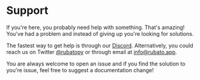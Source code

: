# Support

If you're here, you probably need help with something. That's amazing! You've had a problem and instead of giving up
you're looking for solutions.

The fastest way to get help is through our [Discord](https://discord.gg/rdce5GXRrC). Alternatively, you could reach us
on Twitter [@rubatopy](https://twitter.com/rubatopy) or through email at [info@rubato.app](mailto:info@rubato.app).

You are always welcome to open an issue and if you find the solution to you're issue, feel free to suggest a
documentation change!
